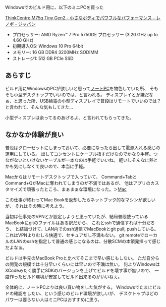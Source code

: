 Windowsでのビルド用に、以下のミニPCを買った

[ThinkCentre M75q Tiny Gen2 - 小さなボディでパワフルなパフォーマンス - レノボ・ジャパン](https://www.lenovo.com/jp/ja/desktops/thinkcentre/m-series-tiny/ThinkCentre-M75q-Gen-2/p/11TC1MTM7G2)

- プロセッサー: AMD Ryzen™ 7 Pro 5750GE プロセッサー (3.20 GHz up to 4.60 GHz)
-  初期導入OS: Windows 10 Pro 64bit
-  メモリー: 16 GB DDR4 3200MHz SODIMM
-  ストレージ1: 512 GB PCIe SSD

## あらすじ

ビルド用にWindowsのPCが欲しいと思って[ノートPC](%E3%83%8E%E3%83%BC%E3%83%88PC)を物色していた所、
そもそも小型デスクトップでいいのでは、と言われる。
ディスプレイとか嫌だなぁ、と思った所、USB給電の小型ディスプレイで普段はリモートでいいのでは？と言われて、そんな気もしてきた…

小型ディスプレは余ってるのあげるよ、と言われてもらってきた。

## なかなか体験が良い

普段はクローゼットにしまっておいて、必要になったら出して電源入れる感じの運用にしている。
出してコンセントにケーブル指すだけなのでかなり手軽。つながないといけないケーブルが一本なのは手軽でいいね。
軽いしそんなに熱とかも気にしなくて良いので、本当に手軽。

Macからはリモートデスクトップで入っていて、
Command+TabとCommand+QがMacに奪われてしまうのが不満ではあるが、
他はアプリのカスタマイズで頑張ったところ、まぁまぁな環境になった。＞[Mac](Mac)

この仕事が終わってMac Bookを返却したらネットブック的なマシンが欲しいが、
それはその時に考えよう。

当初は仕事先のVPNとか設定しようと思っていたが、結局普段使っているMacBookにgitのファイルはある訳だから、
これとsshで通信すれば十分だろう、
と結論づけて、LAN内でのssh通信でMacBookとgit pull, pushしている。
これはVPNよりむしろ快適で、セキュアだし不満もない。
git remoteでローカルのLANのsshを指定して普通の感じになるのは、分散SCMの本領発揮って感じだよなぁ。

ビルドは手元のMacBook Proと比べてそこまで早い感じもしない。
ただ自分らの開発の規模では十分早いくらいには早いので不満は無い。
何よりWindowsはXCodeみたく勝手にSDKのバージョンを上げてビルドを壊す事が無いので、
一度作ったビルド環境が安定してビルド出来るのがいいねぇ。

全体的に、ノートPCよりは良い買い物をした気がする。
Windowsでたまにビルドの確認をしたい、という感じのビルド環境が欲しいが、
デスクトップほどのパワーは要らない人はミニPCはおすすめに思う。